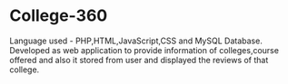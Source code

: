 # College-360
Language used - PHP,HTML,JavaScript,CSS and MySQL Database.
Developed as web application to provide information of colleges,course offered and also it stored from user
and displayed the reviews of that college.

